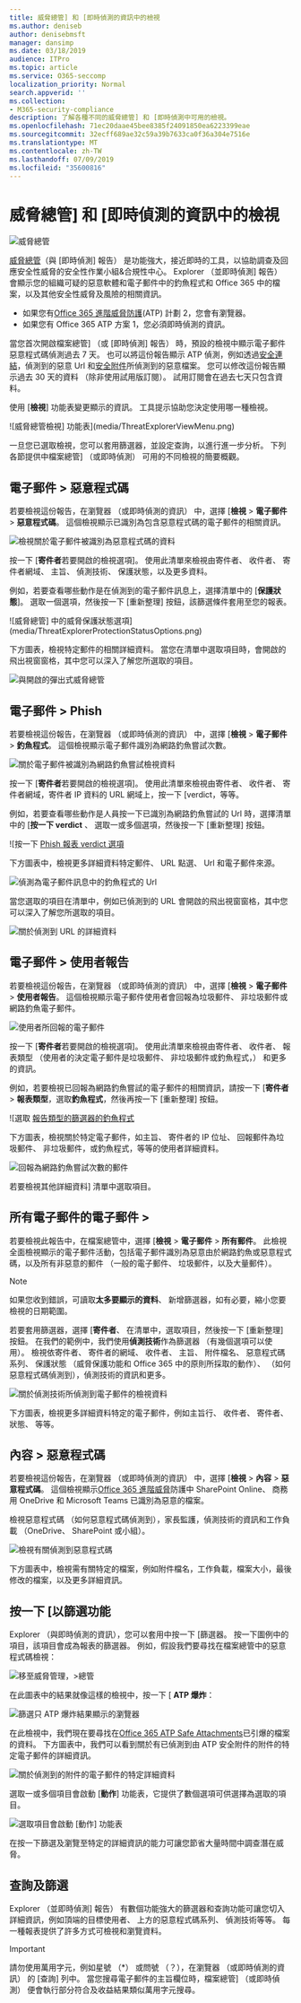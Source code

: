```yaml
---
title: 威脅總管] 和 [即時偵測的資訊中的檢視
ms.author: deniseb
author: denisebmsft
manager: dansimp
ms.date: 03/18/2019
audience: ITPro
ms.topic: article
ms.service: O365-seccomp
localization_priority: Normal
search.appverid: ''
ms.collection:
- M365-security-compliance
description: 了解各種不同的威脅總管] 和 [即時偵測中可用的檢視。
ms.openlocfilehash: 71ec20daae45bee8385f24091850ea6223399eae
ms.sourcegitcommit: 32ecff689ae32c59a39b7633ca0f36a304e7516e
ms.translationtype: MT
ms.contentlocale: zh-TW
ms.lasthandoff: 07/09/2019
ms.locfileid: "35600816"
---
```

# <a name="views-in-threat-explorer-and-real-time-detections"></a>威脅總管] 和 [即時偵測的資訊中的檢視

![威脅總管](media/ThreatExplorerFirstOpened.png)

[威脅總管](use-explorer-in-security-and-compliance.md)（與 [即時偵測] 報告） 是功能強大，接近即時的工具，以協助調查及回應安全性威脅的安全性作業小組&amp;合規性中心。 Explorer （並即時偵測] 報告） 會顯示您的組織可疑的惡意軟體和電子郵件中的釣魚程式和 Office 365 中的檔案，以及其他安全性威脅及風險的相關資訊。 

- 如果您有[Office 365 進階威脅防護](office-365-atp.md)(ATP) 計劃 2，您會有瀏覽器。
- 如果您有 Office 365 ATP 方案 1，您必須即時偵測的資訊。

當您首次開啟檔案總管] （或 [即時偵測] 報告） 時，預設的檢視中顯示電子郵件惡意程式碼偵測過去 7 天。 也可以將這份報告顯示 ATP 偵測，例如透過[安全連結](atp-safe-links.md)，偵測到的惡意 Url 和[安全附件](atp-safe-attachments.md)所偵測到的惡意檔案。 您可以修改這份報告顯示過去 30 天的資料 （除非使用試用版訂閱）。 試用訂閱會在過去七天只包含資料。

使用 [**檢視**] 功能表變更顯示的資訊。 工具提示協助您決定使用哪一種檢視。
  
![威脅總管檢視] 功能表](media/ThreatExplorerViewMenu.png)

一旦您已選取檢視，您可以套用篩選器，並設定查詢，以進行進一步分析。 下列各節提供中檔案總管] （或即時偵測） 可用的不同檢視的簡要概觀。  

## <a name="email--malware"></a>電子郵件 > 惡意程式碼

若要檢視這份報告，在瀏覽器 （或即時偵測的資訊） 中，選擇 [**檢視** > **電子郵件** > **惡意程式碼**。 這個檢視顯示已識別為包含惡意程式碼的電子郵件的相關資訊。  

![檢視關於電子郵件被識別為惡意程式碼的資料](media/ExplorerEmailMalwareMenu.png) 

按一下 [**寄件者**若要開啟的檢視選項]。 使用此清單來檢視由寄件者、 收件者、 寄件者網域、 主旨、 偵測技術、 保護狀態，以及更多資料。 

例如，若要查看哪些動作是在偵測到的電子郵件訊息上，選擇清單中的 [**保護狀態**]。 選取一個選項，然後按一下 [重新整理] 按鈕，該篩選條件套用至您的報表。

![威脅總管] 中的威脅保護狀態選項](media/ThreatExplorerProtectionStatusOptions.png)

下方圖表，檢視特定郵件的相關詳細資料。 當您在清單中選取項目時，會開啟的飛出視窗窗格，其中您可以深入了解您所選取的項目。 

![與開啟的彈出式威脅總管](media/ThreatExplorerMalwareItemSelectedFlyout.png)

## <a name="email--phish"></a>電子郵件 > Phish

若要檢視這份報告，在瀏覽器 （或即時偵測的資訊） 中，選擇 [**檢視** > **電子郵件** > **釣魚程式**。 這個檢視顯示電子郵件識別為網路釣魚嘗試次數。  

![關於電子郵件被識別為網路釣魚嘗試檢視資料](media/ThreatExplorerEmailPhish.png) 

按一下 [**寄件者**若要開啟的檢視選項]。 使用此清單來檢視由寄件者、 收件者、 寄件者網域，寄件者 IP 資料的 URL 網域上，按一下 [verdict，等等。 

例如，若要查看哪些動作是人員按一下已識別為網路釣魚嘗試的 Url 時，選擇清單中的 [**按一下 verdict** 、 選取一或多個選項，然後按一下 [重新整理] 按鈕。

![按一下 [Phish 報表 verdict 選項](media/ThreatExplorerEmailPhishClickVerdictOptions.png)

下方圖表中，檢視更多詳細資料特定郵件、 URL 點選、 Url 和電子郵件來源。 

![偵測為電子郵件訊息中的釣魚程式的 Url](media/ThreatExplorerEmailPhishURLs.png)

當您選取的項目在清單中，例如已偵測到的 URL 會開啟的飛出視窗窗格，其中您可以深入了解您所選取的項目。 

![關於偵測到 URL 的詳細資料](media/ThreatExplorerEmailPhishURLDetails.png)

## <a name="email--user-reported"></a>電子郵件 > 使用者報告

若要檢視這份報告，在瀏覽器 （或即時偵測的資訊） 中，選擇 [**檢視** > **電子郵件** > **使用者報告**。 這個檢視顯示電子郵件使用者會回報為垃圾郵件、 非垃圾郵件或網路釣魚電子郵件。 

![使用者所回報的電子郵件](media/ThreatExplorerEmailUserReportedViewOptions.png) 

按一下 [**寄件者**若要開啟的檢視選項]。 使用此清單來檢視由寄件者、 收件者、 報表類型 （使用者的決定電子郵件是垃圾郵件、 非垃圾郵件或釣魚程式，） 和更多的資訊。 

例如，若要檢視已回報為網路釣魚嘗試的電子郵件的相關資訊，請按一下 [**寄件者** > **報表類型**，選取**釣魚程式**，然後再按一下 [重新整理] 按鈕。

![選取 [報告類型的篩選器的釣魚程式](media/ThreatExplorerEmailUserReportedPhishSelected.png)

下方圖表，檢視關於特定電子郵件，如主旨、 寄件者的 IP 位址、 回報郵件為垃圾郵件、 非垃圾郵件，或釣魚程式，等等的使用者詳細資料。 

![回報為網路釣魚嘗試次數的郵件](media/ThreatExplorerEmailPhishUserReportedPhishDetails.png)

若要檢視其他詳細資料] 清單中選取項目。

## <a name="email--all-email"></a>所有電子郵件的電子郵件 >

若要檢視此報告中，在檔案總管中，選擇 [**檢視** > **電子郵件** > **所有郵件**。 此檢視全面檢視顯示的電子郵件活動，包括電子郵件識別為惡意由於網路釣魚或惡意程式碼，以及所有非惡意的郵件 （一般的電子郵件、 垃圾郵件，以及大量郵件）。 

> [!NOTE]
> 如果您收到錯誤，可讀取**太多要顯示的資料**、 新增篩選器，如有必要，縮小您要檢視的日期範圍。 

若要套用篩選器，選擇 [**寄件者**、 在清單中，選取項目，然後按一下 [重新整理] 按鈕。 在我們的範例中，我們使用**偵測技術**作為篩選器 （有幾個選項可以使用）。 檢視依寄件者、 寄件者的網域、 收件者、 主旨、 附件檔名、 惡意程式碼系列、 保護狀態 （威脅保護功能和 Office 365 中的原則所採取的動作）、 （如何惡意程式碼偵測到），偵測技術的資訊和更多。 

![關於偵測技術所偵測到電子郵件的檢視資料](media/0c032eb3-6021-4174-9f06-ff8f30c245ca.png) 

下方圖表，檢視更多詳細資料特定的電子郵件，例如主旨行、 收件者、 寄件者、 狀態、 等等。 

## <a name="content--malware"></a>內容 > 惡意程式碼

若要檢視這份報告，在瀏覽器 （或即時偵測的資訊） 中，選擇 [**檢視** > **內容** > **惡意程式碼**。 這個檢視顯示[Office 365 進階威脅](atp-for-spo-odb-and-teams.md)防護中 SharePoint Online、 商務用 OneDrive 和 Microsoft Teams 已識別為惡意的檔案。

檢視惡意程式碼 （如何惡意程式碼偵測到），家長監護，偵測技術的資訊和工作負載 （OneDrive、 SharePoint 或小組）。 

![檢視有關偵測到惡意程式碼](media/d11dc568-b091-4159-b261-df13d76b520b.png)  

下方圖表中，檢視需有關特定的檔案，例如附件檔名，工作負載，檔案大小，最後修改的檔案，以及更多詳細資訊。 
  
## <a name="click-to-filter-capabilities"></a>按一下 [以篩選功能

Explorer （與即時偵測的資訊），您可以套用中按一下 [篩選器。 按一下圖例中的項目，該項目會成為報表的篩選器。 例如，假設我們要尋找在檔案總管中的惡意程式碼檢視：
  
![移至威脅管理，\>總管](media/cab32fa2-66f1-4ad5-bc1d-2bac4dbeb48c.png)
  
在此圖表中的結果就像這樣的檢視中，按一下 [ **ATP 爆炸**： 
  
![篩選只 ATP 爆炸結果顯示的瀏覽器](media/7241d7dd-27bc-467d-9db8-6e806c49df14.png)
  
在此檢視中，我們現在要尋找在[Office 365 ATP Safe Attachments](atp-safe-attachments.md)已引爆的檔案的資料。 下方圖表中，我們可以看到關於有已偵測到由 ATP 安全附件的附件的特定電子郵件的詳細資訊。
  
![關於偵測到的附件的電子郵件的特定詳細資料](media/c91fb05c-d1d4-4085-acc6-f7008a415c2a.png)
  
選取一或多個項目會啟動 [**動作**] 功能表，它提供了數個選項可供選擇為選取的項目。 
  
![選取項目會啟動 [動作] 功能表](media/95f127a4-1b2a-4a76-88b9-096e3ba27d1b.png)
  
在按一下篩選及瀏覽至特定的詳細資訊的能力可讓您節省大量時間中調查潛在威脅。

## <a name="queries-and-filters"></a>查詢及篩選

Explorer （並即時偵測] 報告） 有數個功能強大的篩選器和查詢功能可讓您切入詳細資訊，例如頂端的目標使用者、 上方的惡意程式碼系列、 偵測技術等等。 每一種報表提供了許多方式可檢視和瀏覽資料。

> [!IMPORTANT]
> 請勿使用萬用字元，例如星號 （*） 或問號 （？），在瀏覽器 （或即時偵測的資訊） 的 [查詢] 列中。 當您搜尋電子郵件的主旨欄位時，檔案總管] （或即時偵測） 便會執行部分符合及收益結果類似萬用字元搜尋。
